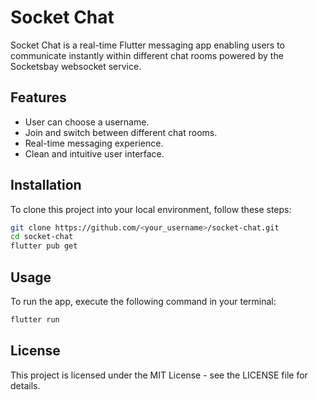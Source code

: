 # Socket Chat

Socket Chat is a real-time Flutter messaging app enabling users to communicate instantly within different chat rooms powered by the Socketsbay websocket service.

## Features

- User can choose a username.
- Join and switch between different chat rooms.
- Real-time messaging experience.
- Clean and intuitive user interface.

## Installation

To clone this project into your local environment, follow these steps:

```sh
git clone https://github.com/<your_username>/socket-chat.git
cd socket-chat
flutter pub get
```

## Usage
To run the app, execute the following command in your terminal:
```sh
flutter run
```
## License
This project is licensed under the MIT License - see the LICENSE file for details.
